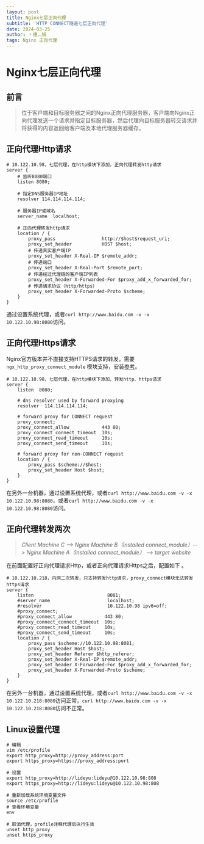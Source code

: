 ```yaml
---
layout: post
title: Nginx七层正向代理
subtitle: 'HTTP CONNECT隧道七层正向代理'
date: 2024-03-25
author: 丶德灬锅
tags: Nginx 正向代理
---
```


# Nginx七层正向代理

## 前言

> 位于客户端和目标服务器之间的Nginx正向代理服务器，客户端向Nginx正向代理发送一个请求并指定目标服务器，然后代理向目标服务器转交请求并将获得的内容返回给客户端及本地代理服务器缓存。

## 正向代理Http请求

```
# 10.122.10.98，七层代理，在http模块下添加，正向代理转发http请求
server {
	# 监听8080端口
	listen 8080;
	
	# 指定DNS服务器IP地址 
	resolver 114.114.114.114;

	# 服务器IP或域名
	server_name  localhost;

	# 正向代理转发http请求
	location / {
		proxy_pass                 http://$host$request_uri;
		proxy_set_header           HOST $host;
		# 传递真实客户端IP
		proxy_set_header X-Real-IP $remote_addr;
		# 传递端口
		proxy_set_header X-Real-Port $remote_port;
		# 传递经过代理链的客户端IP列表
        proxy_set_header X-Forwarded-For $proxy_add_x_forwarded_for;
		# 传递请求协议（http/https）
        proxy_set_header X-Forwarded-Proto $scheme;
	}
}
```

通过设置系统代理，或者`curl http://www.baidu.com -v -x 10.122.10.98:8080`访问。

## 正向代理Https请求

Nginx官方版本并不直接支持HTTPS请求的转发，需要`ngx_http_proxy_connect_module` 模块支持，安装[参考](https://blog.lideyu.com/2024/02/13/Nginx%E5%AE%89%E8%A3%85.html#%E6%89%93%E8%A1%A5%E4%B8%81ngx_http_proxy_connect_module%E6%A8%A1%E5%9D%97%E6%8C%89%E9%9C%80)。

```
# 10.122.10.98，七层代理，在http模块下添加，转发http、https请求
server {
	listen  8080;

	# dns resolver used by forward proxying
	resolver  114.114.114.114;

	# forward proxy for CONNECT request
	proxy_connect;
	proxy_connect_allow            443 80;
	proxy_connect_connect_timeout  10s;
	proxy_connect_read_timeout     10s;
	proxy_connect_send_timeout     10s;

	# forward proxy for non-CONNECT request
	location / {
		proxy_pass $scheme://$host;
		proxy_set_header Host $host;
	}
}
```

在另外一台机器，通过设置系统代理，或者`curl http://www.baidu.com -v -x 10.122.10.98:8080`，或者`curl http://www.baidu.com -v -x 10.122.10.98:8080`访问。

## 正向代理转发两次

> *Client Machine C --> Nginx Machine B（installed connect_module）--> Nginx Machine A（installed connect_module） --> target website*

在前面配置好正向代理请求Http，或者正向代理请求Https之后，配置如下 。

```
# 10.122.10.218，内网二次转发，只支持转发http请求，proxy_connect模块无法转发https请求
server {
	listen                           8081;
	#server_name                     localhost;
	#resolver                        10.122.10.98 ipv6=off;
	#proxy_connect;
	#proxy_connect_allow            443 80;
	#proxy_connect_connect_timeout  10s;
	#proxy_connect_read_timeout     10s;
	#proxy_connect_send_timeout     10s;
	location / {
		proxy_pass $scheme://10.122.10.98:8081;
		proxy_set_header Host $host;
		proxy_set_header Referer $http_referer;    
		proxy_set_header X-Real-IP $remote_addr;
		proxy_set_header X-Forwarded-For $proxy_add_x_forwarded_for;
		proxy_set_header X-Forwarded-Proto $scheme;
	}
}
```

在另外一台机器，通过设置系统代理，或者`curl http://www.baidu.com -v -x 10.122.10.218:8080`访问正常，`curl http://www.baidu.com -v -x 10.122.10.218:8080`访问不正常。

## Linux设置代理

```shell
# 编辑
vim /etc/profile
export http_proxy=http://proxy_address:port
export https_proxy=https://proxy_address:port

# 设置
export http_proxy=http://lideyu:lideyu@10.122.10.98:808
export https_proxy=http://lideyu:lideyu@10.122.10.98:808

# 重新加载系统环境变量文件
source /etc/profile
# 查看环境变量
env

# 取消代理，profile注释代理后执行生效
unset http_proxy
unset https_proxy
```

